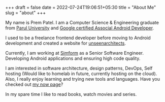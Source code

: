 +++ 
draft = false
date = 2022-07-24T19:06:51+05:30
title = "About Me"
slug = "about" 
+++

My name is Prem Patel. I am a Computer Science & Engineering graduate from [Parul University][pu] and [Google certified Associal Android Developer][aadcertificate].

I used to be a freelance frontend developer before moving to Android development and created a website for [unseenarchitects](https://unseenarchitects.com).

Currently, I am working at [Simform][simform] as a Senior Software Engineer. Developing Android applications and ensuring high code quality.

I am interested in software architecture, design patterns, DevOps, Self hosting (Would like to homelab in future, currently hosting on the cloud). Also, I really enjoy learning and trying new tools and languages. Have you checked out [my now page][now]?

In my spare time I like to read books, watch movies and series.

[aadcertificate]: https://www.credential.net/33ae4f6b-263d-4e37-99fd-67ea77980443?key=3e751dbe99d00d7dec86173da34a8f3f6cc058cf3832f2d1258694641dfaa002
[pu]: https://paruluniversity.ac.in/
[simform]: https://simform.com/
[now]: /now